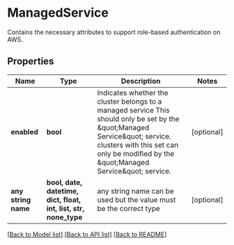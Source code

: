 # ManagedService

Contains the necessary attributes to support role-based authentication on AWS.

## Properties
Name | Type | Description | Notes
------------ | ------------- | ------------- | -------------
**enabled** | **bool** | Indicates whether the cluster belongs to a managed service This should only be set by the \&quot;Managed Service\&quot; service. clusters with this set can only be modified by the \&quot;Managed Service\&quot; service. | [optional]
**any string name** | **bool, date, datetime, dict, float, int, list, str, none_type** | any string name can be used but the value must be the correct type | [optional]

[[Back to Model list]](../README.md#documentation-for-models) [[Back to API list]](../README.md#documentation-for-api-endpoints) [[Back to README]](../README.md)
